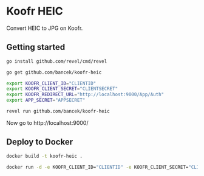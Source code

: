 # Koofr HEIC

Convert HEIC to JPG on Koofr.

## Getting started

```sh
go install github.com/revel/cmd/revel

go get github.com/bancek/koofr-heic

export KOOFR_CLIENT_ID="CLIENTID"
export KOOFR_CLIENT_SECRET="CLIENTSECRET"
export KOOFR_REDIRECT_URL="http://localhost:9000/App/Auth"
export APP_SECRET="APPSECRET"

revel run github.com/bancek/koofr-heic
```

Now go to http://localhost:9000/

## Deploy to Docker

```sh
docker build -t koofr-heic .

docker run -d -e KOOFR_CLIENT_ID="CLIENTID" -e KOOFR_CLIENT_SECRET="CLIENTSECRET" -e KOOFR_REDIRECT_URL="http://localhost:8000/App/Auth" -e APP_SECRET="APPSECRET" -p 8000:9000 koofr-heic
```
